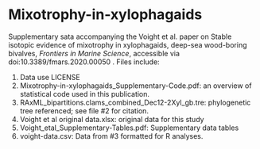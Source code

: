 # Mixotrophy-in-xylophagaids
Supplementary sata accompanying the Voight et al. paper on Stable isotopic evidence of mixotrophy in xylophagaids, deep-sea wood-boring bivalves, <i>Frontiers in Marine Science</i>, accessible via doi:10.3389/fmars.2020.00050 . Files include:

1. Data use LICENSE
2. Mixotrophy-in-xylophagaids_Supplementary-Code.pdf: an overview of statistical code used in this publication.
3. RAxML_bipartitions.clams_combined_Dec12-2Xyl_gb.tre: phylogenetic tree referenced; see file #2 for citation.
3. Voight et al original data.xlsx: original data for this study
4. Voight_etal_Supplementary-Tables.pdf: Supplementary data tables
5. voight-data.csv: Data from #3 formatted for R analyses.
